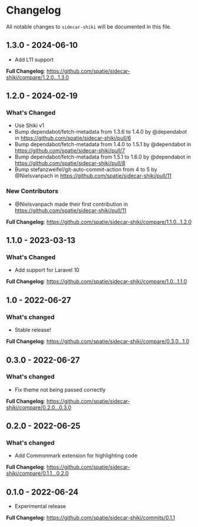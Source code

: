 # Changelog

All notable changes to `sidecar-shiki` will be documented in this file.

## 1.3.0 - 2024-06-10

* Add L11 support

**Full Changelog**: https://github.com/spatie/sidecar-shiki/compare/1.2.0...1.3.0

## 1.2.0 - 2024-02-19

### What's Changed

* Use Shiki v1
* Bump dependabot/fetch-metadata from 1.3.6 to 1.4.0 by @dependabot in https://github.com/spatie/sidecar-shiki/pull/6
* Bump dependabot/fetch-metadata from 1.4.0 to 1.5.1 by @dependabot in https://github.com/spatie/sidecar-shiki/pull/7
* Bump dependabot/fetch-metadata from 1.5.1 to 1.6.0 by @dependabot in https://github.com/spatie/sidecar-shiki/pull/8
* Bump stefanzweifel/git-auto-commit-action from 4 to 5 by @Nielsvanpach in https://github.com/spatie/sidecar-shiki/pull/11

### New Contributors

* @Nielsvanpach made their first contribution in https://github.com/spatie/sidecar-shiki/pull/11

**Full Changelog**: https://github.com/spatie/sidecar-shiki/compare/1.1.0...1.2.0

## 1.1.0 - 2023-03-13

### What's Changed

- Add support for Laravel 10

**Full Changelog**: https://github.com/spatie/sidecar-shiki/compare/1.0...1.1.0

## 1.0 - 2022-06-27

### What's changed

- Stable release!

**Full Changelog**: https://github.com/spatie/sidecar-shiki/compare/0.3.0...1.0

## 0.3.0 - 2022-06-27

### What's changed

- Fix theme not being passed correctly

**Full Changelog**: https://github.com/spatie/sidecar-shiki/compare/0.2.0...0.3.0

## 0.2.0 - 2022-06-25

### What's changed

- Add Commonmark extension for highlighting code

**Full Changelog**: https://github.com/spatie/sidecar-shiki/compare/0.1.1...0.2.0

## 0.1.0 - 2022-06-24

- Experimental release

**Full Changelog**: https://github.com/spatie/sidecar-shiki/commits/0.1.1
